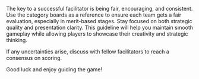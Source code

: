 The key to a successful facilitator is being fair, encouraging, and consistent. Use the category boards as a reference to ensure each team gets a fair evaluation, especially in merit-based stages. Stay focused on both strategic quality and presentation clarity. This guideline will help you maintain smooth gameplay while allowing players to showcase their creativity and strategic thinking.

If any uncertainties arise, discuss with fellow facilitators to reach a consensus on scoring.

Good luck and enjoy guiding the game!
